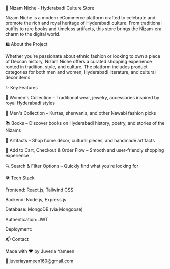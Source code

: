 🕌 Nizam Niche - Hyderabadi Culture Store

Nizam Niche is a modern eCommerce platform crafted to celebrate and promote the rich and royal heritage of Hyderabadi culture. From traditional outfits to rare books and timeless artifacts, this store brings the Nizam-era charm to the digital world.

🛍️ About the Project

Whether you're passionate about ethnic fashion or looking to own a piece of Deccan history, Nizam Niche offers a curated shopping experience rooted in tradition, style, and culture. The platform includes product categories for both men and women, Hyderabadi literature, and cultural decor items.

✨ Key Features

👗 Women's Collection – Traditional wear, jewelry, accessories inspired by royal Hyderabadi styles

👘 Men's Collection – Kurtas, sherwanis, and other Nawabi fashion picks

📚 Books – Discover books on Hyderabadi history, poetry, and stories of the Nizams

🕌 Artifacts – Shop home décor, cultural pieces, and handmade artifacts

🛒 Add to Cart, Checkout & Order Flow – Smooth and user-friendly shopping experience

🔍 Search & Filter Options – Quickly find what you’re looking for

🛠️ Tech Stack

Frontend: React.js, Tailwind CSS

Backend: Node.js, Express.js

Database: MongoDB (via Mongoose)

Authentication: JWT

Deployment: 

📬 Contact

Made with ❤️ by Juveria Yameen

📧 juveriayameen160@gmail.com
